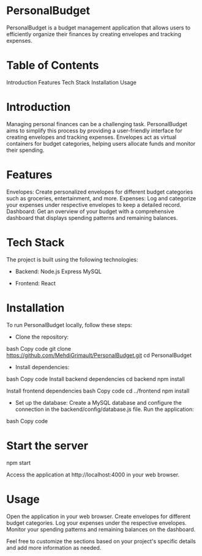 # PersonalBudget
PersonalBudget is a budget management application that allows users to efficiently organize their finances by creating envelopes and tracking expenses.

# Table of Contents
Introduction
Features
Tech Stack
Installation
Usage

# Introduction
Managing personal finances can be a challenging task. PersonalBudget aims to simplify this process by providing a user-friendly interface for creating envelopes and tracking expenses. Envelopes act as virtual containers for budget categories, helping users allocate funds and monitor their spending.

# Features
Envelopes: Create personalized envelopes for different budget categories such as groceries, entertainment, and more.
Expenses: Log and categorize your expenses under respective envelopes to keep a detailed record.
Dashboard: Get an overview of your budget with a comprehensive dashboard that displays spending patterns and remaining balances.

# Tech Stack
The project is built using the following technologies:

- Backend:
Node.js
Express
MySQL

- Frontend:
React

# Installation
To run PersonalBudget locally, follow these steps:

- Clone the repository:

bash
Copy code
git clone https://github.com/MehdiGrimault/PersonalBudget.git
cd PersonalBudget

- Install dependencies:

bash
Copy code
Install backend dependencies
cd backend
npm install

Install frontend dependencies
bash
Copy code
cd ../frontend
npm install

- Set up the database:
Create a MySQL database and configure the connection in the backend/config/database.js file.
Run the application:

bash
Copy code
# Start the server
npm start

Access the application at http://localhost:4000 in your web browser.

# Usage
Open the application in your web browser.
Create envelopes for different budget categories.
Log your expenses under the respective envelopes.
Monitor your spending patterns and remaining balances on the dashboard.

Feel free to customize the sections based on your project's specific details and add more information as needed.
